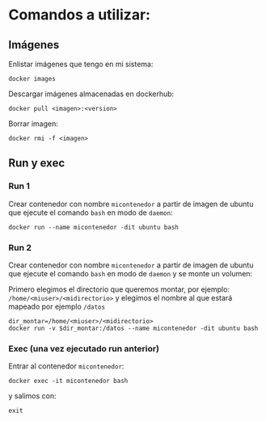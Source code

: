 # Comandos a utilizar:


## Imágenes

Enlistar imágenes que tengo en mi sistema:

```
docker images
```

Descargar imágenes almacenadas en dockerhub:

```
docker pull <imagen>:<version>
```

Borrar imagen:

```
docker rmi -f <imagen>
```

## Run y exec

### Run 1

Crear contenedor con nombre `micontenedor` a partir de imagen de ubuntu que ejecute el comando `bash` en modo de `daemon`:

```
docker run --name micontenedor -dit ubuntu bash
```

### Run 2

Crear contenedor con nombre `micontenedor` a partir de imagen de ubuntu que ejecute el comando `bash` en modo de `daemon` y se monte un volumen:

Primero elegimos el directorio que queremos montar, por ejemplo: `/home/<miuser>/<midirectorio>` y elegimos el nombre al que estará mapeado por ejemplo `/datos`

```
dir_montar=/home/<miuser>/<midirectorio>
docker run -v $dir_montar:/datos --name micontenedor -dit ubuntu bash
```

### Exec (una vez ejecutado run anterior)

Entrar al contenedor `micontenedor`:

```
docker exec -it micontenedor bash
```

y salimos con:

```
exit
```







